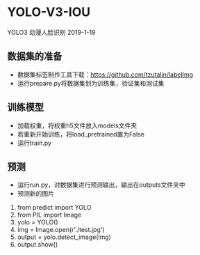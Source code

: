 # YOLO-V3-IOU
YOLO3 动漫人脸识别 2019-1-19
## 数据集的准备 
- 数据集标签制作工具下载：https://github.com/tzutalin/labelImg
- 运行prepare.py将数据集划为训练集，验证集和测试集
## 训练模型
- 加载权重，将权重h5文件放入models文件夹
- 若重新开始训练，将load_pretrained置为False
- 运行train.py
## 预测
- 运行run.py，对数据集进行预测输出，输出在outputs文件夹中
- 预测新的图片 
1. from predict import YOLO
2. from PIL import Image
3. yolo = YOLO()
4. img = Image.open(r'./test.jpg')
5. output = yolo.detect_image(img)
6. output.show()

